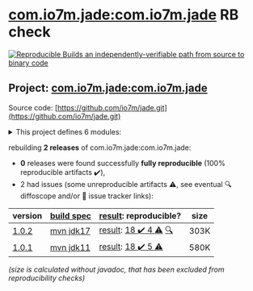 [com.io7m.jade:com.io7m.jade](https://central.sonatype.com/artifact/com.io7m.jade/com.io7m.jade/versions) RB check
=======

[![Reproducible Builds](https://reproducible-builds.org/images/logos/rb.svg) an independently-verifiable path from source to binary code](https://reproducible-builds.org/)

## Project: [com.io7m.jade:com.io7m.jade](https://central.sonatype.com/artifact/com.io7m.jade/com.io7m.jade/versions)

Source code: [https://github.com/io7m/jade.git](https://github.com/io7m/jade.git)

<details><summary>This project defines 6 modules:</summary>

* [com.io7m.jade:com.io7m.jade](https://search.maven.org/artifact/com.io7m.jade/com.io7m.jade/)
* [com.io7m.jade:com.io7m.jade.api](https://search.maven.org/artifact/com.io7m.jade/com.io7m.jade.api/)
* [com.io7m.jade:com.io7m.jade.documentation](https://search.maven.org/artifact/com.io7m.jade/com.io7m.jade.documentation/)
* [com.io7m.jade:com.io7m.jade.spi](https://search.maven.org/artifact/com.io7m.jade/com.io7m.jade.spi/)
* [com.io7m.jade:com.io7m.jade.tests](https://search.maven.org/artifact/com.io7m.jade/com.io7m.jade.tests/)
* [com.io7m.jade:com.io7m.jade.vanilla](https://search.maven.org/artifact/com.io7m.jade/com.io7m.jade.vanilla/)
</details>

rebuilding **2 releases** of com.io7m.jade:com.io7m.jade:
- **0** releases were found successfully **fully reproducible** (100% reproducible artifacts :heavy_check_mark:),
- 2 had issues (some unreproducible artifacts :warning:, see eventual :mag: diffoscope and/or :memo: issue tracker links):

| version | [build spec](/BUILDSPEC.md) | [result](https://reproducible-builds.org/docs/jvm/): reproducible? | size |
| -- | --------- | ------ | -- |
| [1.0.2](https://search.maven.org/artifact/com.io7m.jade/com.io7m.jade/1.0.2/pom) | [mvn jdk17](com.io7m.jade-1.0.2.buildspec) | [result](com.io7m.jade-1.0.2.buildinfo): [18 :heavy_check_mark:  4 :warning:](com.io7m.jade-1.0.2.buildcompare) [:mag:](com.io7m.jade-1.0.2.diffoscope) | 303K |
| [1.0.1](https://search.maven.org/artifact/com.io7m.jade/com.io7m.jade/1.0.1/pom) | [mvn jdk11](com.io7m.jade-1.0.1.buildspec) | [result](com.io7m.jade.documentation-1.0.1.buildinfo): [18 :heavy_check_mark:  5 :warning:](com.io7m.jade.documentation-1.0.1.buildcompare) | 580K |

<i>(size is calculated without javadoc, that has been excluded from reproducibility checks)</i>
